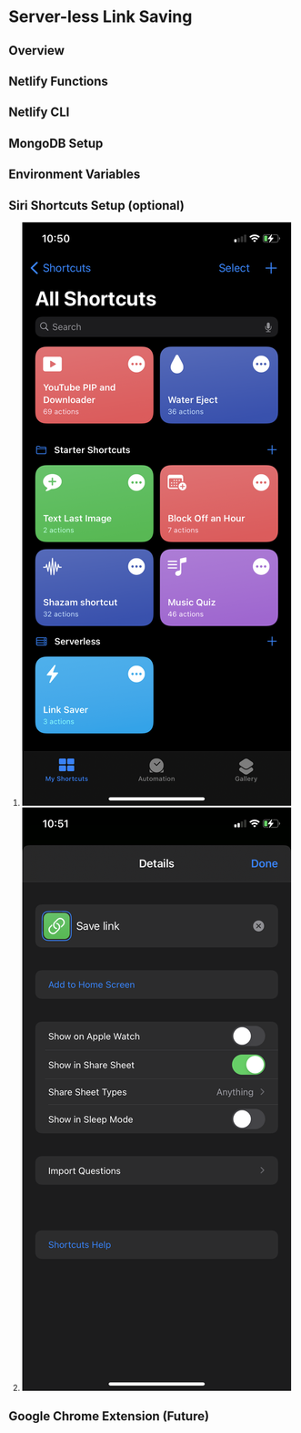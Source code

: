 # Server-less Link Saving

## Overview

## Netlify Functions

## Netlify CLI

## MongoDB Setup

## Environment Variables

## Siri Shortcuts Setup (optional)

1. ![Step 0](./docs/images/shortcut-edit-00.png)
2. ![Step 1](./docs/images/shortcut-edit-01.png)

## Google Chrome Extension (Future)

